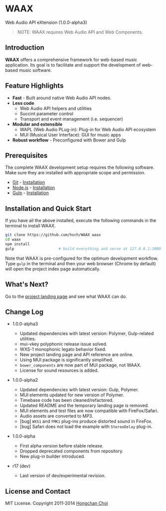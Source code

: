 # WAAX

Web Audio API eXtension (1.0.0-alpha3)

> NOTE: WAAX requires Web Audio API and Web Components.

<!-- travis build image -->


## Introduction

__WAAX__ offers a comprehensive framework for web-based music application. Its goal is to facilitate and support the development of web-based music software.


## Feature Highlights

- **Fast** - Built around native Web Audio API nodes.
- **Less code**
    - Web Audio API helpers and utilities
    - Succint parameter control
    - Transport and event management (i.e. sequencer)
- **Modular and extensible**
    - WAPL (Web Audio PLug-in): Plug-in for Web Audio API ecosystem
    - MUI (Musical User Interface): GUI for music apps
- **Robust workflow** - Preconfigured with Bower and Gulp


## Prerequisites

The complete WAAX development setup requires the following software. Make sure they are installed with appropriate scope and permission.

- [Git](http://git-scm.com/) - [Installation](http://git-scm.com/downloads)
- [Node.js](http://nodejs.org/) - [Installation](http://nodejs.org/)
- [Gulp](http://gulpjs.com/) - [Installation](https://github.com/gulpjs/gulp/blob/master/docs/getting-started.md)


## Installation and Quick Start

If you have all the above installed, execute the following commands in the terminal to install WAAX.

~~~bash
git clone https://github.com/hoch/WAAX waax
cd waax
npm install
gulp                    # build everything and serve at 127.0.0.1:3000
~~~

Note that WAAX is pre-configured for the optimum development workflow. Type `gulp` in the terminal and then your web browser (Chrome by default) will open the project index page automatically.


## What's Next?

Go to the [project landing page](http://hoch.github.io/WAAX) and see what WAAX can do.


## Change Log

- 1.0.0-alpha3
    + Updated dependencies with latest version: Polymer, Gulp-related utilities.
    + mui-vkey polyphonic release issue solved.
    + WXS-1 monophonic legato behavior fixed.
    + New project landing page and API reference are online.
    + Using MUI package is significantly simplified.
    + `bower_components` are now part of MUI package, not WAAX.
    + License for sound resources is added.

- 1.0.0-alpha2
    + Updated dependencies with latest version: Gulp, Polymer.
    + MUI elements updated for new version of Polymer.
    + Timebase code has been cleaned/refactored.
    + Updated README and the temporary landing page is removed.
    + MUI elements and test files are now compatible with FireFox/Safari.
    + Audio assets are converted to MP3.
    - [bug] `WXS1` and `FMK1` plug-ins produce distorted sound in FireFox.
    - [bug] Safari does not load the example with `StereoDelay` plug-in.

- 1.0.0-alpha
    + First alpha version before stable release.
    + Dropped deprecated components from repository.
    + New plug-in builder introduced.

- r17 (dev)
    + Last version of dev/experimental revision.


## License and Contact

MIT License. Copyright 2011-2014 [Hongchan Choi](http://www.hoch.io)